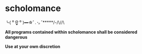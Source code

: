 # scholomance

╰( ⁰ ਊ ⁰ )━☆ﾟ.*･｡ﾟ******/-/\\/\/\

**All programs contained within scholomance shall be considered dangerous**

**Use at your own discretion**
